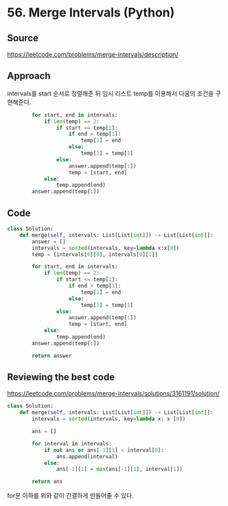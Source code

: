# 56. Merge Intervals (Python)

## Source

https://leetcode.com/problems/merge-intervals/description/

## Approach

intervals를 start 순서로 정렬해준 뒤 임시 리스트 temp를 이용해서 다음의 조건을 구현해준다.

```python
        for start, end in intervals:
            if len(temp) == 2:
                if start <= temp[1]:
                    if end > temp[1]:
                        temp[1] = end
                    else:
                        temp[1] = temp[1]
                else:
                    answer.append(temp[:])
                    temp = [start, end]
            else:
                temp.append(end)
        answer.append(temp[:])
```

## Code

```python
class Solution:
    def merge(self, intervals: List[List[int]]) -> List[List[int]]:
        answer = []
        intervals = sorted(intervals, key=lambda x:x[0])
        temp = [intervals[0][0], intervals[0][1]]

        for start, end in intervals:
            if len(temp) == 2:
                if start <= temp[1]:
                    if end > temp[1]:
                        temp[1] = end
                    else:
                        temp[1] = temp[1]
                else:
                    answer.append(temp[:])
                    temp = [start, end]
            else:
                temp.append(end)
        answer.append(temp[:])

        return answer
```

## Reviewing the best code

https://leetcode.com/problems/merge-intervals/solutions/3161191/solution/

```python
class Solution:
    def merge(self, intervals: List[List[int]]) -> List[List[int]]:
        intervals = sorted(intervals, key=lambda x: x [0])

        ans = []

        for interval in intervals:
            if not ans or ans[-1][1] < interval[0]:
                ans.append(interval)
            else:
                ans[-1][1] = max(ans[-1][1], interval[1])

        return ans
```

for문 이하를 위와 같이 간결하게 만들어줄 수 있다.
